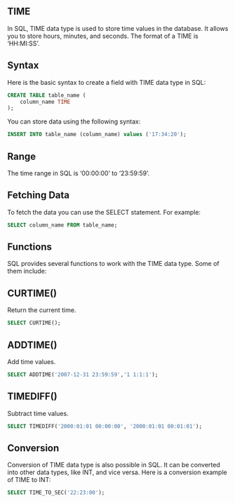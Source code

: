## TIME

In SQL, TIME data type is used to store time values in the database. It allows you to store hours, minutes, and seconds. The format of a TIME is ‘HH:MI:SS’.

## Syntax

Here is the basic syntax to create a field with TIME data type in SQL:

```SQL
CREATE TABLE table_name (
    column_name TIME
);
```

You can store data using the following syntax:

```SQL
INSERT INTO table_name (column_name) values ('17:34:20');
```

## Range
The time range in SQL is ‘00:00:00’ to ‘23:59:59’.

## Fetching Data

To fetch the data you can use the SELECT statement. For example:

```SQL
SELECT column_name FROM table_name;
```

## Functions
SQL provides several functions to work with the TIME data type. Some of them include:

## CURTIME()
Return the current time.
```SQL
SELECT CURTIME();
```

## ADDTIME()
Add time values.

```SQL
SELECT ADDTIME('2007-12-31 23:59:59','1 1:1:1');
```
## TIMEDIFF()

Subtract time values.

```SQL
SELECT TIMEDIFF('2000:01:01 00:00:00', '2000:01:01 00:01:01');
```

## Conversion

Conversion of TIME data type is also possible in SQL. It can be converted into other data types, like INT, and vice versa. Here is a conversion example of TIME to INT:

```SQL
SELECT TIME_TO_SEC('22:23:00');
```

